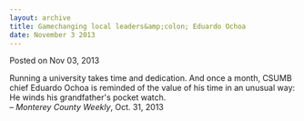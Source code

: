 ```yaml
---
layout: archive
title: Gamechanging local leaders&amp;colon; Eduardo Ochoa
date: November 3 2013
---
```


<span class="date">Posted on Nov 03, 2013 </span>

<p>Running a university takes time and dedication. And once a
month, CSUMB chief Eduardo Ochoa is reminded of the value of his
time in an unusual way: He winds his grandfather&apos;s pocket
watch.<br>
&#x2013; <em>Monterey County Weekly</em>, Oct. 31, 2013</br></p>
